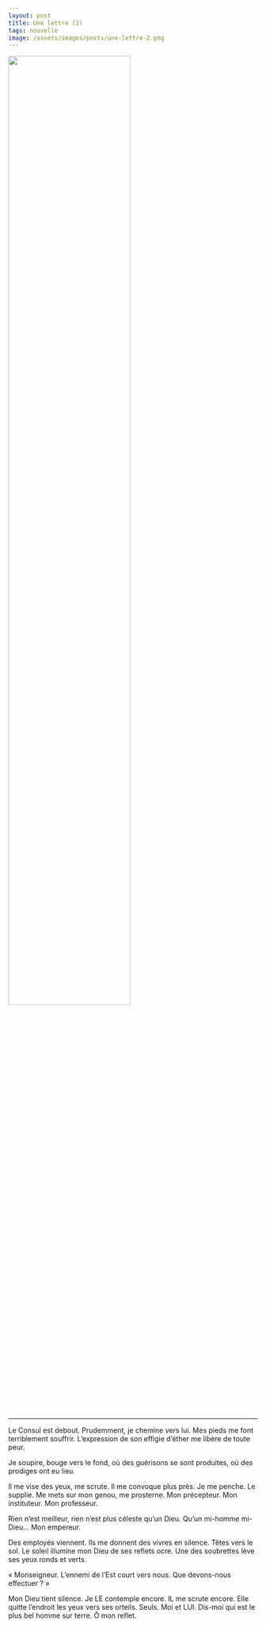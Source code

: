 ```yaml
---
layout: post
title: Une lettre (2)
tags: nouvelle
image: /assets/images/posts/une-lettre-2.png
---
```


<img src="/assets/images/posts/une-lettre-2.png" width="70%" class="center">

---

Le Consul est debout. Prudemment, je chemine  vers lui. Mes pieds me font terriblement souffrir. L’expression de son effigie d’éther me libère de toute peur.

<!--more-->

Je soupire, bouge vers le fond, où des guérisons se sont produites, où des prodiges ont eu lieu.

Il me vise des yeux, me scrute. Il me convoque plus près. Je me penche. Le supplie. Me mets sur mon genou, me prosterne. Mon précepteur. Mon instituteur. Mon professeur.

Rien n’est meilleur, rien n’est plus céleste qu’un Dieu. Qu’un mi-homme mi-Dieu… Mon empereur.

Des employés viennent. Ils me donnent des vivres en silence. Têtes vers le sol. Le soleil illumine mon Dieu de ses reflets ocre.	Une des soubrettes lève ses yeux ronds et verts. 

« Monseigneur. L’ennemi de l’Est court vers nous. Que devons-nous effectuer ? »

Mon Dieu tient silence. Je LE contemple encore. IL me scrute encore. Elle quitte l’endroit les yeux vers ses orteils. Seuls. Moi et LUI. Dis-moi qui est le plus bel homme sur terre. Ô mon reflet. 
